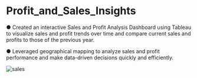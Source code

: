 # Profit_and_Sales_Insights

● Created an interactive Sales and Profit Analysis Dashboard using Tableau to visualize sales and profit trends over time and compare current sales and profits to those of the previous year.

● Leveraged geographical mapping to analyze sales and profit performance and make data-driven decisions quickly and efficiently.

![sales](https://github.com/ergyunhasan/Profit_and_Sales_Insights_Tableau/assets/121507597/6ca6a834-27e8-416b-9928-acb9bbb6d5a9)
